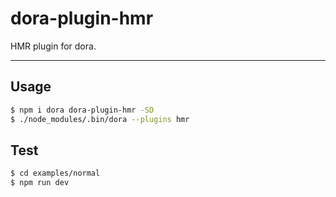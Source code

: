 # dora-plugin-hmr

HMR plugin for dora.

---

## Usage

```bash
$ npm i dora dora-plugin-hmr -SD
$ ./node_modules/.bin/dora --plugins hmr
```

## Test

```bash
$ cd examples/normal
$ npm run dev
```

